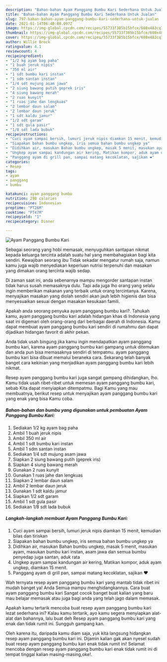 ```yaml
---
description: "Bahan-bahan Ayam Panggang Bumbu Kari Sederhana Untuk Jualan"
title: "Bahan-bahan Ayam Panggang Bumbu Kari Sederhana Untuk Jualan"
slug: 797-bahan-bahan-ayam-panggang-bumbu-kari-sederhana-untuk-jualan
date: 2021-01-14T06:40:08.097Z
image: https://img-global.cpcdn.com/recipes/55733f385b15bfce/680x482cq70/ayam-panggang-bumbu-kari-foto-resep-utama.jpg
thumbnail: https://img-global.cpcdn.com/recipes/55733f385b15bfce/680x482cq70/ayam-panggang-bumbu-kari-foto-resep-utama.jpg
cover: https://img-global.cpcdn.com/recipes/55733f385b15bfce/680x482cq70/ayam-panggang-bumbu-kari-foto-resep-utama.jpg
author: Willie Brock
ratingvalue: 4.1
reviewcount: 4
recipeingredient:
- "1/2 kg ayam bag paha"
- "1 buah jeruk nipis"
- "350 ml air"
- "1 sdt bumbu kari instan"
- "1 sdm santan instan"
- "1/4 sdt mujung asam jawa"
- "2 siung bawang putih geprek iris"
- "4 siung bawang merah"
- "2 ruas kunyit"
- "1 ruas jahe dan lengkuas"
- "2 lembar daun salam"
- "2 lembar daun jeruk"
- "1 sdt kaldu jamur"
- "1/2 sdt garam"
- "1 sdt gula pasir"
- "1/8 sdt lada bubuk"
recipeinstructions:
- "Cuci ayam sampai bersih, lumuri jeruk nipis diamkan 15 menit, kemudian bilas dan tiriskan"
- "Siapakan bahan bumbu ungkep, iris semua bahan bumbu ungkep ya"
- "Didihkan air, masukan Bahan bumbu ungkep, masak 5 menit, masukan ayam, masukan bumbu kari instan, asam jawa dan semua bumbu penyedap juga santan, aduk rata"
- "Ungkep ayam sampai kandungan air kering, Matikan kompor, aduk ayam ungkep, diamkan 15 menit."
- "Panggang ayam di grill pan, sampai matang kecoklatan, sajikan ❤️"
categories:
- Resep
tags:
- ayam
- panggang
- bumbu

katakunci: ayam panggang bumbu 
nutrition: 298 calories
recipecuisine: Indonesian
preptime: "PT26M"
cooktime: "PT47M"
recipeyield: "1"
recipecategory: Dinner

---
```



![Ayam Panggang Bumbu Kari](https://img-global.cpcdn.com/recipes/55733f385b15bfce/680x482cq70/ayam-panggang-bumbu-kari-foto-resep-utama.jpg)

Sebagai seorang yang hobi memasak, menyuguhkan santapan nikmat kepada keluarga tercinta adalah suatu hal yang membahagiakan bagi kita sendiri. Kewajiban seorang ibu Tidak sekadar mengatur rumah saja, namun kamu juga wajib menyediakan keperluan nutrisi terpenuhi dan masakan yang dimakan orang tercinta wajib sedap.

Di zaman  saat ini, anda sebenarnya mampu mengorder santapan instan tidak harus susah memasaknya dulu. Tapi ada juga lho orang yang selalu ingin memberikan makanan yang terbaik untuk orang tercintanya. Karena, menyajikan masakan yang diolah sendiri akan jauh lebih higienis dan bisa menyesuaikan sesuai dengan masakan kesukaan famili. 



Apakah anda seorang penyuka ayam panggang bumbu kari?. Tahukah kamu, ayam panggang bumbu kari adalah hidangan khas di Indonesia yang saat ini digemari oleh orang-orang dari berbagai daerah di Indonesia. Kamu dapat membuat ayam panggang bumbu kari sendiri di rumahmu dan dapat dijadikan hidangan favorit di akhir pekan.

Anda tidak usah bingung jika kamu ingin mendapatkan ayam panggang bumbu kari, karena ayam panggang bumbu kari gampang untuk ditemukan dan anda pun bisa memasaknya sendiri di tempatmu. ayam panggang bumbu kari bisa dibuat memalui beraneka cara. Sekarang telah banyak banget cara kekinian yang menjadikan ayam panggang bumbu kari lebih nikmat.

Resep ayam panggang bumbu kari juga sangat gampang dihidangkan, lho. Kamu tidak usah ribet-ribet untuk memesan ayam panggang bumbu kari, sebab Kita dapat menyiapkan ditempatmu. Bagi Kamu yang mau membuatnya, berikut resep untuk menyajikan ayam panggang bumbu kari yang enak yang bisa Kamu coba.

<!--inarticleads1-->

##### Bahan-bahan dan bumbu yang digunakan untuk pembuatan Ayam Panggang Bumbu Kari:

1. Sediakan 1/2 kg ayam bag paha
1. Ambil 1 buah jeruk nipis
1. Ambil 350 ml air
1. Ambil 1 sdt bumbu kari instan
1. Ambil 1 sdm santan instan
1. Sediakan 1/4 sdt mujung asam jawa
1. Siapkan 2 siung bawang putih (geprek iris)
1. Siapkan 4 siung bawang merah
1. Gunakan 2 ruas kunyit
1. Gunakan 1 ruas jahe dan lengkuas
1. Siapkan 2 lembar daun salam
1. Ambil 2 lembar daun jeruk
1. Gunakan 1 sdt kaldu jamur
1. Siapkan 1/2 sdt garam
1. Ambil 1 sdt gula pasir
1. Sediakan 1/8 sdt lada bubuk




<!--inarticleads2-->

##### Langkah-langkah membuat Ayam Panggang Bumbu Kari:

1. Cuci ayam sampai bersih, lumuri jeruk nipis diamkan 15 menit, kemudian bilas dan tiriskan
1. Siapakan bahan bumbu ungkep, iris semua bahan bumbu ungkep ya
1. Didihkan air, masukan Bahan bumbu ungkep, masak 5 menit, masukan ayam, masukan bumbu kari instan, asam jawa dan semua bumbu penyedap juga santan, aduk rata
1. Ungkep ayam sampai kandungan air kering, Matikan kompor, aduk ayam ungkep, diamkan 15 menit.
1. Panggang ayam di grill pan, sampai matang kecoklatan, sajikan ❤️




Wah ternyata resep ayam panggang bumbu kari yang mantab tidak ribet ini mudah banget ya! Anda Semua mampu menghidangkannya. Cara buat ayam panggang bumbu kari Sangat cocok banget buat kalian yang baru mau belajar memasak atau juga bagi anda yang telah jago dalam memasak.

Apakah kamu tertarik mencoba buat resep ayam panggang bumbu kari lezat sederhana ini? Kalau kamu tertarik, ayo kamu segera menyiapkan alat-alat dan bahannya, lalu buat deh Resep ayam panggang bumbu kari yang enak dan tidak rumit ini. Sungguh gampang kan. 

Oleh karena itu, daripada kamu diam saja, yuk kita langsung hidangkan resep ayam panggang bumbu kari ini. Dijamin kalian gak akan nyesel sudah buat resep ayam panggang bumbu kari enak tidak rumit ini! Selamat mencoba dengan resep ayam panggang bumbu kari enak tidak rumit ini di tempat tinggal kalian masing-masing,oke!.

